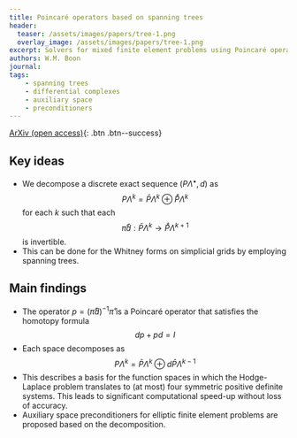 ```yaml
---
title: Poincaré operators based on spanning trees
header: 
  teaser: /assets/images/papers/tree-1.png
  overlay_image: /assets/images/papers/tree-1.png
excerpt: Solvers for mixed finite element problems using Poincaré operators based on spanning trees
authors: W.M. Boon
journal: 
tags: 
    - spanning trees
    - differential complexes
    - auxiliary space
    - preconditioners
---
```


<!-- [Published version](){: .btn .btn--info} -->
[ArXiv (open access)](https://arxiv.org/abs/2410.08830){: .btn .btn--success}

## Key ideas
- We decompose a discrete exact sequence $(P\Lambda^\bullet, d)$ as 
  $$ P \Lambda^k = \bar{P} \Lambda^k \oplus \mathring{P} \Lambda^k $$ 
  for each $k$ such that each
  $$ \mathring{\pi} \bar{d} : \bar{P} \Lambda^k \to \mathring{P} \Lambda^{k+1} $$ 
  is invertible.
- This can be done for the Whitney forms on simplicial grids by employing spanning trees.

## Main findings
- The operator $p = (\mathring{\pi} \bar{d})^{-1} \mathring{\pi}$ is a Poincaré operator that satisfies the homotopy formula 
$$ dp + pd = I $$
- Each space decomposes as
$$ P \Lambda^k = \bar{P} \Lambda^k \oplus d \bar{P} \Lambda^{k-1} $$
- This describes a basis for the function spaces in which the Hodge-Laplace problem translates to (at most) four symmetric positive definite systems. This leads to significant computational speed-up without loss of accuracy.
- Auxiliary space preconditioners for elliptic finite element problems are proposed based on the decomposition.